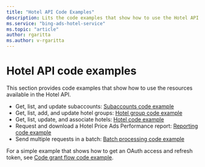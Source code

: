 ```yaml
---
title: "Hotel API Code Examples"
description: Lits the code examples that show how to use the Hotel API to manage your hotel campaigns.
ms.service: "bing-ads-hotel-service"
ms.topic: "article"
author: rgaritta
ms.author: v-rgaritta
---
```


# Hotel API code examples

This section provides code examples that show how to use the resources available in the Hotel API.


* Get, list, and update subaccounts: [Subaccounts code example](../hotel-service/code-example-subaccounts.md)
* Get, list, add, and update hotel groups: [Hotel group code example](../hotel-service/code-example-hotel-groups.md)
* Get, list, update, and associate hotels: [Hotel code example](../hotel-service/code-example-hotels.md)
* Request and download a Hotel Price Ads Performance report: [Reporting code example](../hotel-service/code-example-reporting.md)
* Send multiple requests in a batch: [Batch processing code example](../hotel-service/code-example-batch.md)

For a simple example that shows how to get an OAuth access and refresh token, see [Code grant flow code example](../hotel-service/code-example-oauth.md).

<!--
Microsoft Visual Studio users can also install and use the OData Client Code Generator. It creates a service proxy that is a .NET class that defines methods for accessing the OData service. For information, see [Create an OData v4 Client App (C#)](/aspnet/web-api/overview/odata-support-in-aspnet-web-api/odata-v4/create-an-odata-v4-client-app).
-->
